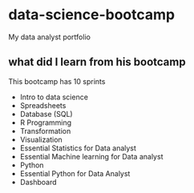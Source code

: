 # data-science-bootcamp
My data analyst portfolio

## what did I learn from his bootcamp

This bootcamp has 10 sprints

- Intro to data science
- Spreadsheets
- Database (SQL)
- R Programming
- Transformation
- Visualization
- Essential Statistics for Data analyst
- Essential Machine learning for Data analyst
- Python
- Essential Python for Data Analyst
- Dashboard


